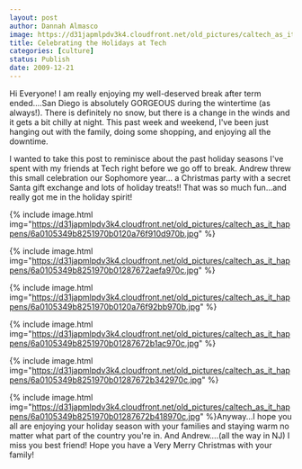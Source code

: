 ```yaml
---
layout: post
author: Dannah Almasco
image: https://d31japmlpdv3k4.cloudfront.net/old_pictures/caltech_as_it_happens/6a0105349b8251970b01287672acde970c.jpg
title: Celebrating the Holidays at Tech
categories: [culture]
status: Publish
date: 2009-12-21
---
```


Hi Everyone!
I am really enjoying my well-deserved break after term ended....San Diego is absolutely GORGEOUS during the wintertime (as always!). There is definitely no snow, but there is a change in the winds and it gets a bit chilly at night. This past week and weekend, I've been just hanging out with the family, doing some shopping, and enjoying all the downtime.

I wanted to take this post to reminisce about the past holiday seasons I've spent with my friends at Tech right before we go off to break. Andrew threw this small celebration our Sophomore year... a Christmas party with a secret Santa gift exchange and lots of holiday treats!! That was so much fun...and really got me in the holiday spirit!


{% include image.html img="https://d31japmlpdv3k4.cloudfront.net/old_pictures/caltech_as_it_happens/6a0105349b8251970b0120a76f910d970b.jpg" %}

{% include image.html img="https://d31japmlpdv3k4.cloudfront.net/old_pictures/caltech_as_it_happens/6a0105349b8251970b01287672aefa970c.jpg" %}

{% include image.html img="https://d31japmlpdv3k4.cloudfront.net/old_pictures/caltech_as_it_happens/6a0105349b8251970b0120a76f92bb970b.jpg" %}

{% include image.html img="https://d31japmlpdv3k4.cloudfront.net/old_pictures/caltech_as_it_happens/6a0105349b8251970b01287672b1ac970c.jpg" %}

{% include image.html img="https://d31japmlpdv3k4.cloudfront.net/old_pictures/caltech_as_it_happens/6a0105349b8251970b01287672b342970c.jpg" %}

{% include image.html img="https://d31japmlpdv3k4.cloudfront.net/old_pictures/caltech_as_it_happens/6a0105349b8251970b01287672b418970c.jpg" %}Anyway...I hope you all are enjoying your holiday season with your families and staying warm no matter what part of the country you're in. And Andrew....(all the way in NJ) I miss you best friend! Hope you have a Very Merry Christmas with your family! 
